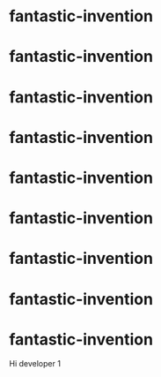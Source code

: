 ﻿# fantastic-invention
# fantastic-invention
# fantastic-invention
# fantastic-invention
# fantastic-invention
# fantastic-invention
# fantastic-invention
# fantastic-invention
# fantastic-invention


Hi developer 1

